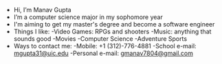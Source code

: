 - Hi, I’m Manav Gupta
- I’m a computer science major in my sophomore year
- I'm aiming to get my master's degree and become a software engineer
- Things I like:
  -Video Games: RPGs and shooters
  -Music: anything that sounds good
  -Movies
  -Computer Science
  -Adventure Sports
- Ways to contact me:
  -Mobile: +1 (312)-776-4881
  -School e-mail: mgupta31@uic.edu
  -Personal e-mail: gmanav7804@gmail.com
